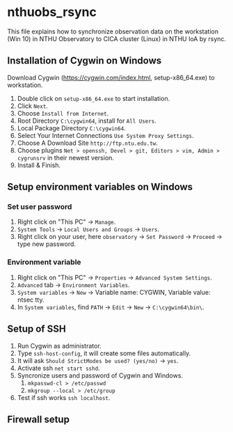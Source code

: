# nthuobs_rsync

This file explains how to synchronize observation data on the workstation (Win 10) in NTHU Observatory to CICA cluster (Linux) in NTHU IoA by rsync.

## Installation of Cygwin on Windows
Download Cygwin (https://cygwin.com/index.html, setup-x86_64.exe) to workstation.
1. Double click on `setup-x86_64.exe` to start installation.
1. Click `Next`.
1. Choose `Install from Internet`.
1. Root Directory `C:\cygwin64`, install for `All Users`.
1. Local Package Directory `C:\cygwin64`.
1. Select Your Internet Connections `Use System Proxy Settings`.
1. Choose A Download Site `http://ftp.ntu.edu.tw`.
1. Choose plugins `Net > openssh, Devel > git, Editors > vim, Admin > cygrunsrv` in their newest version.
1. Install & Finish.

## Setup environment variables on Windows
### Set user password
1. Right click on "This PC" -> `Manage`.
1. `System Tools` -> `Local Users and Groups` -> `Users`.
1. Right click on your user, here `observatory` -> `Set Password` -> `Proceed` -> type new password.

### Environment variable
1. Right click on "This PC" -> `Properties` -> `Advanced System Settings`.
1. `Advanced` tab -> `Environment Variables`.
1. `System variables` -> `New` -> Variable name: CYGWIN, Variable value: ntsec tty.
1. In `System variables`, find `PATH` -> `Edit` -> `New` -> `C:\cygwin64\bin\`.

## Setup of SSH
1. Run Cygwin as administrator.
1. Type `ssh-host-config`, it will create some files automatically.
1. It will ask `Should StrictModes be used? (yes/no)` -> `yes`.
1. Activate ssh `net start sshd`.
1. Syncronize users and password of Cygwin and Windows.
    1. `mkpasswd-cl > /etc/passwd`
    1. `mkgroup --local > /etc/group`
1. Test if ssh works `ssh localhost`.

## Firewall setup
